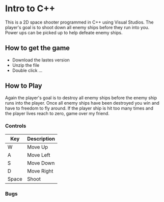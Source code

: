 # Intro to C++
This is a 2D space shooter programmed in C++ using Visual Studios. The player's goal is to shoot down all 
enemy ships before they run into you. Power ups can be picked up to help defeate enemy ships.

## How to get the game
- Download the lastes version
- Unzip the file
- Double click ...

## How to Play
Again the player's goal is to destroy all enemy ships before the enemy ship runs into the player. Once all enemy ships have been destroyed you win and have to freedom to fly around. If the player ship is hit too many times and the player lives reach to zero, game over my friend.

### Controls
| Key | Description |
|-----|-------------|
| W | Move Up |
| A | Move Left |
| S | Move Down |
| D | Move Right |
| Space | Shoot |

### Bugs
